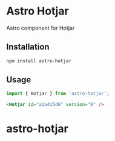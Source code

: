 # Astro Hotjar

Astro component for Hotjar

## Installation

```bash
npm install astro-hotjar
```

## Usage

```js
import { Hotjar } from 'astro-hotjar';
```

```html
<Hotjar id="a1a4z5d6" version="6" />
```
# astro-hotjar
